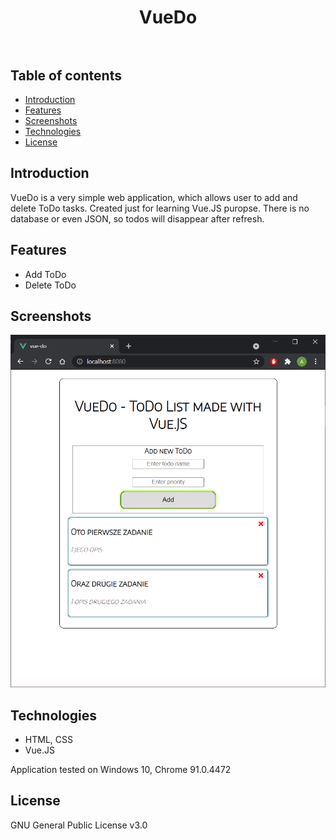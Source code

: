 <h1 align="center">
 <strong>VueDo</strong>
 <br/><br/>
</h1>


## Table of contents
* [Introduction](#introduction)
* [Features](#features)
* [Screenshots](#screenshots)
* [Technologies](#technologies)
* [License](#license)

## Introduction
VueDo is a very simple web application, which allows user to add and delete ToDo tasks.
Created just for learning Vue.JS puropse. There is no database or even JSON,
so todos will disappear after refresh.

## Features
* Add ToDo
* Delete ToDo

## Screenshots
<p align="center">
 <img src="./Screenshots/vueDo.png" alt="Screenshot from VueDo application"/> <br>
</p>

## Technologies
* HTML, CSS
* Vue.JS

Application tested on Windows 10, Chrome 91.0.4472

## License
GNU General Public License v3.0
